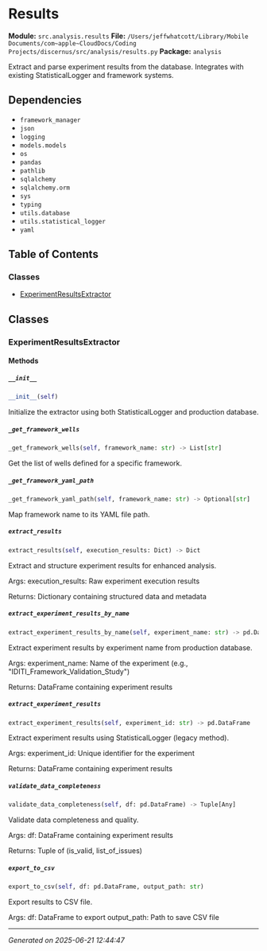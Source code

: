 # Results

**Module:** `src.analysis.results`
**File:** `/Users/jeffwhatcott/Library/Mobile Documents/com~apple~CloudDocs/Coding Projects/discernus/src/analysis/results.py`
**Package:** `analysis`

Extract and parse experiment results from the database.
Integrates with existing StatisticalLogger and framework systems.

## Dependencies

- `framework_manager`
- `json`
- `logging`
- `models.models`
- `os`
- `pandas`
- `pathlib`
- `sqlalchemy`
- `sqlalchemy.orm`
- `sys`
- `typing`
- `utils.database`
- `utils.statistical_logger`
- `yaml`

## Table of Contents

### Classes
- [ExperimentResultsExtractor](#experimentresultsextractor)

## Classes

### ExperimentResultsExtractor

#### Methods

##### `__init__`
```python
__init__(self)
```

Initialize the extractor using both StatisticalLogger and production database.

##### `_get_framework_wells`
```python
_get_framework_wells(self, framework_name: str) -> List[str]
```

Get the list of wells defined for a specific framework.

##### `_get_framework_yaml_path`
```python
_get_framework_yaml_path(self, framework_name: str) -> Optional[str]
```

Map framework name to its YAML file path.

##### `extract_results`
```python
extract_results(self, execution_results: Dict) -> Dict
```

Extract and structure experiment results for enhanced analysis.

Args:
    execution_results: Raw experiment execution results
    
Returns:
    Dictionary containing structured data and metadata

##### `extract_experiment_results_by_name`
```python
extract_experiment_results_by_name(self, experiment_name: str) -> pd.DataFrame
```

Extract experiment results by experiment name from production database.

Args:
    experiment_name: Name of the experiment (e.g., "IDITI_Framework_Validation_Study")
    
Returns:
    DataFrame containing experiment results

##### `extract_experiment_results`
```python
extract_experiment_results(self, experiment_id: str) -> pd.DataFrame
```

Extract experiment results using StatisticalLogger (legacy method).

Args:
    experiment_id: Unique identifier for the experiment
    
Returns:
    DataFrame containing experiment results

##### `validate_data_completeness`
```python
validate_data_completeness(self, df: pd.DataFrame) -> Tuple[Any]
```

Validate data completeness and quality.

Args:
    df: DataFrame containing experiment results
    
Returns:
    Tuple of (is_valid, list_of_issues)

##### `export_to_csv`
```python
export_to_csv(self, df: pd.DataFrame, output_path: str)
```

Export results to CSV file.

Args:
    df: DataFrame to export
    output_path: Path to save CSV file

---

*Generated on 2025-06-21 12:44:47*